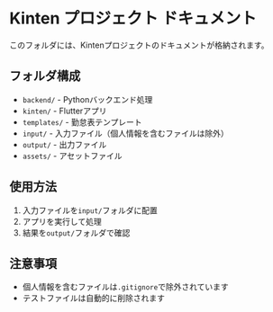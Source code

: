 # Kinten プロジェクト ドキュメント

このフォルダには、Kintenプロジェクトのドキュメントが格納されます。

## フォルダ構成

- `backend/` - Pythonバックエンド処理
- `kinten/` - Flutterアプリ
- `templates/` - 勤怠表テンプレート
- `input/` - 入力ファイル（個人情報を含むファイルは除外）
- `output/` - 出力ファイル
- `assets/` - アセットファイル

## 使用方法

1. 入力ファイルを`input/`フォルダに配置
2. アプリを実行して処理
3. 結果を`output/`フォルダで確認

## 注意事項

- 個人情報を含むファイルは`.gitignore`で除外されています
- テストファイルは自動的に削除されます 